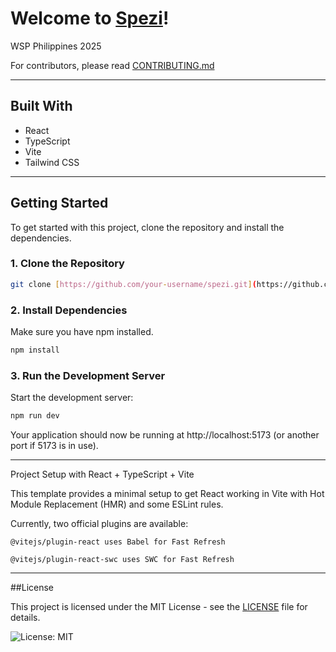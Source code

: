 # Welcome to [Spezi](https://github.com/kurtoswill/spezi-extension)!

WSP Philippines 2025

For contributors, please read [CONTRIBUTING.md](CONTRIBUTING.md)

---

## Built With

- React
- TypeScript
- Vite
- Tailwind CSS

---

## Getting Started

To get started with this project, clone the repository and install the dependencies.

### 1. Clone the Repository

```bash
git clone [https://github.com/your-username/spezi.git](https://github.com/your-username/spezi-extension.git)
```

### 2. Install Dependencies

Make sure you have npm installed.
```bash
npm install
```

### 3. Run the Development Server

Start the development server:
```bash
npm run dev
```
Your application should now be running at http://localhost:5173 (or another port if 5173 is in use).

---

Project Setup with React + TypeScript + Vite

This template provides a minimal setup to get React working in Vite with Hot Module Replacement (HMR) and some ESLint rules.

Currently, two official plugins are available:

    @vitejs/plugin-react uses Babel for Fast Refresh

    @vitejs/plugin-react-swc uses SWC for Fast Refresh

---

##License

This project is licensed under the MIT License - see the [LICENSE](LICENSE) file for details.

![License: MIT](https://img.shields.io/badge/License-MIT-yellow.svg)
